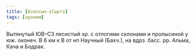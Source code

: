 ```yaml
---
title: [Азапсын-❮Сырт❯]
tags: [ороним]
---
```


Вытянутый ЮВ–СЗ лесистый хр. с отлогими склонами и пролысиной у юж. оконеч. В 6
км к В от нп Научный (Бахч.), на вдрз. басс. рр. Альма, Кача и Бодрак.
